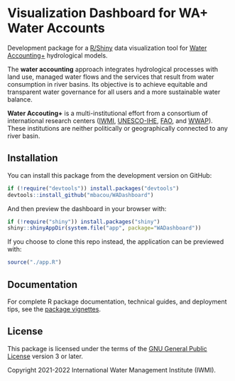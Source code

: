 # Visualization Dashboard for WA+ Water Accounts

Development package for a [R/Shiny](https://shiny.rstudio.com/) data visualization tool
for [Water Accounting+](https://www.wateraccounting.org/) hydrological models.

The **water accounting** approach integrates hydrological processes with land use,
managed water flows and the services that result from water consumption in river
basins. Its objective is to achieve equitable and transparent water governance for all
users and a more sustainable water balance.

**Water Accouting+** is a multi-institutional effort from a consortium of
international research centers ([IWMI](https://www.iwmi.cgiar.org/),
[UNESCO-IHE](https://www.un-ihe.org/),
[FAO](https://www.fao.org/land-water/water/en/), and
[WWAP](https://en.unesco.org/wwap)). These institutions are neither politically or
geographically connected to any river basin.

## Installation

You can install this package from the development version on GitHub:

```r
if (!require("devtools")) install.packages("devtools")
devtools::install_github("mbacou/WADashboard")
```

And then preview the dashboard in your browser with:

```r
if (!require("shiny")) install.packages("shiny")
shiny::shinyAppDir(system.file("app", package="WADashboard"))
```

If you choose to clone this repo instead, the application can be previewed with:

```r
source("./app.R")
```

## Documentation

For complete R package documentation, technical guides, and deployment tips, see the [package vignettes](https://mbacou.github.io/WADashboard/articles/).


## License

This package is licensed under the terms of the [GNU General Public
License](https://www.gnu.org/licenses/gpl-3.0.html) version 3 or later.

Copyright 2021-2022 International Water Management Institute (IWMI).
